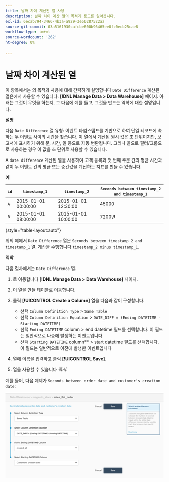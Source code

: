 ```yaml
---
title: 날짜 차이 계산된 열 사용
description: 날짜 차이 계산 열의 목적과 용도를 알아봅니다.
exl-id: 6ecab794-3466-4b3a-a929-3e56287522aa
source-git-commit: 03a5161930cafcbe600b96465ee0fc0ecb25cae8
workflow-type: tm+mt
source-wordcount: '262'
ht-degree: 0%

---
```


# 날짜 차이 계산된 열

이 항목에서는 의 목적과 사용에 대해 간략하게 설명합니다 `Date Difference` 계산된 열은에서 사용할 수 있습니다. **[!DNL Manage Data > Data Warehouse]** 페이지. 아래는 그것이 무엇을 하는지, 그 다음에 예를 들고, 그것을 만드는 역학에 대한 설명입니다.

**설명**

다음 `Date Difference` 열 유형: 이벤트 타임스탬프를 기반으로 하여 단일 레코드에 속하는 두 이벤트 사이의 시간을 찾습니다. 이 열에서 계산된 원시 값은 초 단위이지만, 보고서에 표시하기 위해 분, 시간, 일 등으로 자동 변환됩니다. 그러나 을으로 필터/그룹으로 사용하는 경우 이 값을 초 단위로 사용할 수 있습니다.

A `date difference` 계산된 열을 사용하여 고객 등록과 첫 번째 주문 간의 평균 시간과 같이 두 이벤트 간의 평균 또는 중간값을 계산하는 지표를 만들 수 있습니다.

**예**

| **`id`** | **`timestamp_1`** | **`timestamp_2`** | **`Seconds between timestamp_2 and timestamp_1`** |
|--- |--- |--- |--- |
| `A` | 2015-01-01 00:00:00 | 2015-01-01 12:30:00 | 45000 |
| `B` | 2015-01-01 08:00:00 | 2015-01-01 10:00:00 | 7200년 |

{style=&quot;table-layout:auto&quot;}


위의 예에서 `Date Difference` 열은 `Seconds between timestamp_2 and timestamp_1` 열. 계산을 수행합니다 `timestamp_2 minus timestamp_1`.

**역학**

다음 절차에서는 `Date Difference` 열.

1. 로 이동합니다 **[!DNL Manage Data > Data Warehouse]** 페이지.
1. 이 열을 만들 테이블로 이동합니다.
1. 클릭 **[!UICONTROL Create a Column]** 열을 다음과 같이 구성합니다.
   * 선택 `Column Definition Type` > `Same Table`
   * 선택 `Column Definition Equation` > `DATE_DIFF = (Ending DATETIME - Starting DATETIME)`
   * 선택 `Ending DATETIME` column > end datetime 필드를 선택합니다. 이 필드는 일반적으로 나중에 발생하는 이벤트입니다
   * 선택 `Starting DATETIME` column** > start datetime 필드를 선택합니다. 이 필드는 일반적으로 이전에 발생한 이벤트입니다

1. 열에 이름을 입력하고 클릭 **[!UICONTROL Save]**.
1. 열을 사용할 수 있습니다 *즉시*.

예를 들어, 다음 예제가 `Seconds between order date and customer's creation date`:

![](../../assets/date_diff.png)
